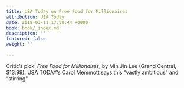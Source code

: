```yaml
---
title: USA Today on Free Food for Millionaires
attribution: USA Today
date: 2018-03-11 17:58:44 +0000
book: book/_index.md
description: ''
featured: false
weight: ''

---
```

Critic’s pick: _Free Food for Millionaires_, by Min Jin Lee (Grand Central, $13.99). USA TODAY’s Carol Memmott says this “vastly ambitious” and “stirring"